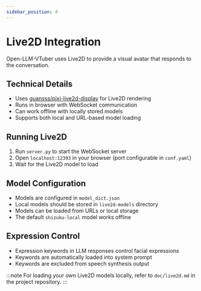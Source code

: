 ```yaml
---
sidebar_position: 4
---
```


# Live2D Integration

Open-LLM-VTuber uses Live2D to provide a visual avatar that responds to the conversation.

## Technical Details

- Uses [guansss/pixi-live2d-display](https://github.com/guansss/pixi-live2d-display) for Live2D rendering
- Runs in browser with WebSocket communication
- Can work offline with locally stored models
- Supports both local and URL-based model loading

## Running Live2D

1. Run `server.py` to start the WebSocket server
2. Open `localhost:12393` in your browser (port configurable in `conf.yaml`)
3. Wait for the Live2D model to load

## Model Configuration

- Models are configured in `model_dict.json`
- Local models should be stored in `live2d-models` directory
- Models can be loaded from URLs or local storage
- The default `shizuku-local` model works offline

## Expression Control

- Expression keywords in LLM responses control facial expressions
- Keywords are automatically loaded into system prompt
- Keywords are excluded from speech synthesis output

:::note
For loading your own Live2D models locally, refer to `doc/live2d.md` in the project repository.
::: 